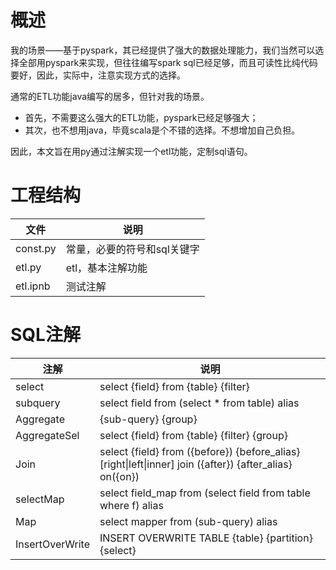 # 概述
我的场景——基于pyspark，其已经提供了强大的数据处理能力，我们当然可以选择全部用pyspark来实现，但往往编写spark sql已经足够，而且可读性比纯代码要好，因此，实际中，注意实现方式的选择。

通常的ETL功能java编写的居多，但针对我的场景。
- 首先，不需要这么强大的ETL功能，pyspark已经足够强大；
- 其次，也不想用java，毕竟scala是个不错的选择。不想增加自己负担。

因此，本文旨在用py通过注解实现一个etl功能，定制sql语句。

# 工程结构
文件 | 说明
---|---
const.py | 常量，必要的符号和sql关键字
etl.py | etl，基本注解功能
etl.ipnb | 测试注解

# SQL注解
注解| 说明
---|---
select | select {field} from {table} {filter}
subquery | select field from (select * from table) alias
Aggregate | {sub-query} {group}
AggregateSel | select {field} from {table} {filter} {group}
Join | select {field} from ({before}) {before_alias} \[right&#124;left&#124;inner\] join ({after}) {after_alias} on({on})
selectMap | select field_map from (select field from table where f) alias
Map | select mapper from (sub-query) alias
InsertOverWrite | INSERT OVERWRITE TABLE {table} {partition} {select}
